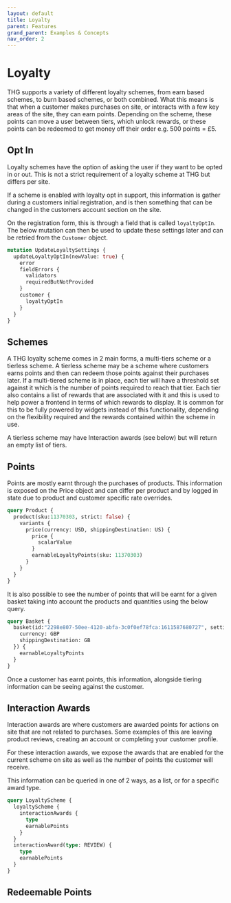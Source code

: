 ```yaml
---
layout: default
title: Loyalty
parent: Features
grand_parent: Examples & Concepts
nav_order: 2
---
```


# Loyalty
THG supports a variety of different loyalty schemes, from earn based schemes, to burn based schemes, or both combined. What this means is that when a customer makes purchases on site, or interacts with a few key areas of the site, they can earn points. Depending on the scheme, these points can move a user between tiers, which unlock rewards, or these points can be redeemed to get money off their order e.g. 500 points = £5.

## Opt In
Loyalty schemes have the option of asking the user if they want to be opted in or out. This is not a strict requirement of a loyalty scheme at THG but differs per site. 

If a scheme is enabled with loyalty opt in support, this information is gather during a customers initial registration, and is then something that can be changed in the customers account section on the site.

On the registration form, this is through a field that is called `loyaltyOptIn`. The below mutation can then be used to update these settings later and can be retried from the `Customer` object.

```graphql
mutation UpdateLoyaltySettings {
  updateLoyaltyOptIn(newValue: true) {
    error
    fieldErrors {
      validators
      requiredButNotProvided
    }
    customer {
      loyaltyOptIn
    }
  }
}
```

## Schemes 
A THG loyalty scheme comes in 2 main forms, a multi-tiers scheme or a tierless scheme. A tierless scheme may be a scheme where customers earns points and then can redeem those points against their purchases later. If a multi-tiered scheme is in place, each tier will have a threshold set against it which is the number of points required to reach that tier. Each tier also contains a list of rewards that are associated with it and this is used to help power a frontend in terms of which rewards to display. It is common for this to be fully powered by widgets instead of this functionality, depending on the flexibility required and the rewards contained within the scheme in use.

A tierless scheme may have Interaction awards (see below) but will return an empty list of tiers. 

## Points

Points are mostly earnt through the purchases of products. This information is exposed on the Price object and can differ per product and by logged in state due to product and customer specific rate overrides.

```graphql
query Product {
  product(sku:11370303, strict: false) {
    variants {
      price(currency: USD, shippingDestination: US) {
        price {
          scalarValue
        }
        earnableLoyaltyPoints(sku: 11370303)
      }
    }
  }
}
```

It is also possible to see the number of points that will be earnt for a given basket taking into account the products and quantities using the below query.

```graphql
query Basket {
  basket(id:"2298e807-50ee-4120-abfa-3c0f0ef78fca:1611587680727", settings:{
    currency: GBP
    shippingDestination: GB
  }) {
    earnableLoyaltyPoints
  }
}
```

Once a customer has earnt points, this information, alongside tiering information can be seeing against the customer.

[//]: # (TODO: Insert customer query here)

## Interaction Awards

Interaction awards are where customers are awarded points for actions on site that are not related to purchases. Some examples of this are leaving product reviews, creating an account or completing your customer profile.

For these interaction awards, we expose the awards that are enabled for the current scheme on site as well as the number of points the customer will receive.

This information can be queried in one of 2 ways, as a list, or for a specific award type.

```graphql
query LoyaltyScheme {
  loyaltyScheme {
    interactionAwards {
      type
      earnablePoints
    }
  }
  interactionAward(type: REVIEW) {
    type
    earnablePoints
  }
}
```

## Redeemable Points